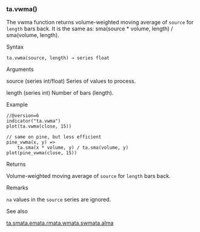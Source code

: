 ### ta.vwma()

The vwma function returns volume-weighted moving average of `source` for `length` bars back. It is the same as: sma(source \* volume, length) / sma(volume, length).

Syntax

```
ta.vwma(source, length) → series float
```

Arguments

source (series int/float) Series of values to process.

length (series int) Number of bars (length).

Example

```
//@version=6  
indicator("ta.vwma")  
plot(ta.vwma(close, 15))  
  
// same on pine, but less efficient  
pine_vwma(x, y) =>  
    ta.sma(x * volume, y) / ta.sma(volume, y)  
plot(pine_vwma(close, 15))
```

Returns

Volume-weighted moving average of `source` for `length` bars back.

Remarks

`na` values in the `source` series are ignored.

See also

[ta.sma](#fun_ta.sma)[ta.ema](#fun_ta.ema)[ta.rma](#fun_ta.rma)[ta.wma](#fun_ta.wma)[ta.swma](#fun_ta.swma)[ta.alma](#fun_ta.alma)
